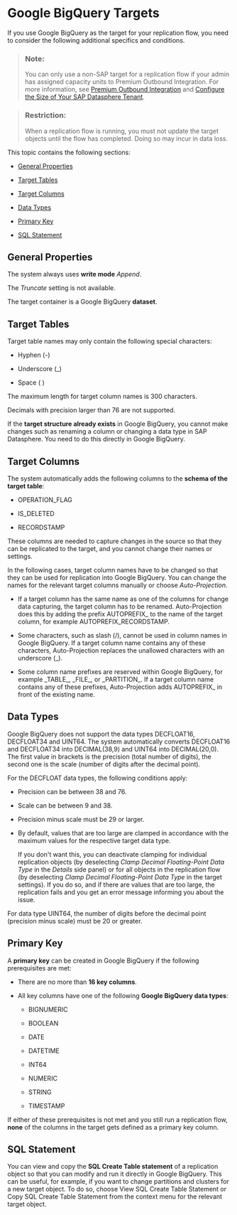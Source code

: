 <!-- loio56d4472a0e1f44d58e07ca26ab666328 -->

# Google BigQuery Targets

If you use Google BigQuery as the target for your replication flow, you need to consider the following additional specifics and conditions.

> ### Note:  
> You can only use a non-SAP target for a replication flow if your admin has assigned capacity units to Premium Outbound Integration. For more information, see [Premium Outbound Integration](premium-outbound-integration-4e9c6ac.md) and [Configure the Size of Your SAP Datasphere Tenant](https://help.sap.com/docs/SAP_DATASPHERE/9f804b8efa8043539289f42f372c4862/33f8ef4ec359409fb75925a68c23ebc3.html).

> ### Restriction:  
> When a replication flow is running, you must not update the target objects until the flow has completed. Doing so may incur in data loss.

This topic contains the following sections:

-   [General Properties](google-bigquery-targets-56d4472.md#loio56d4472a0e1f44d58e07ca26ab666328__section_ReplFlow_GBQ_General) 

-   [Target Tables](google-bigquery-targets-56d4472.md#loio56d4472a0e1f44d58e07ca26ab666328__section_ReplFlow_GBQ_TargetTables) 

-   [Target Columns](google-bigquery-targets-56d4472.md#loio56d4472a0e1f44d58e07ca26ab666328__section_ReplFlow_GBQ_TargetColumns) 

-   [Data Types](google-bigquery-targets-56d4472.md#loio56d4472a0e1f44d58e07ca26ab666328__section_ReplFlow_GBQ_DataTypes) 

-   [Primary Key](google-bigquery-targets-56d4472.md#loio56d4472a0e1f44d58e07ca26ab666328__section_ReplFlow_GBQ_PrimaryKey) 

-   [SQL Statement](google-bigquery-targets-56d4472.md#loio56d4472a0e1f44d58e07ca26ab666328__section_ReplFlow_GBQ_SQL) 




<a name="loio56d4472a0e1f44d58e07ca26ab666328__section_ReplFlow_GBQ_General"/>

## General Properties

The system always uses **write mode** *Append*.

The *Truncate* setting is not available.

The target container is a Google BigQuery **dataset**.



<a name="loio56d4472a0e1f44d58e07ca26ab666328__section_ReplFlow_GBQ_TargetTables"/>

## Target Tables

Target table names may only contain the following special characters:

-   Hyphen \(-\)

-   Underscore \(\_\)

-   Space \( \)


The maximum length for target column names is 300 characters.

Decimals with precision larger than 76 are not supported.

If the **target structure already exists** in Google BigQuery, you cannot make changes such as renaming a column or changing a data type in SAP Datasphere. You need to do this directly in Google BigQuery.



<a name="loio56d4472a0e1f44d58e07ca26ab666328__section_ReplFlow_GBQ_TargetColumns"/>

## Target Columns

The system automatically adds the following columns to the **schema of the target table**:

-   OPERATION\_FLAG

-   IS\_DELETED

-   RECORDSTAMP


These columns are needed to capture changes in the source so that they can be replicated to the target, and you cannot change their names or settings.

In the following cases, target column names have to be changed so that they can be used for replication into Google BigQuery. You can change the names for the relevant target columns manually or choose *Auto-Projection*.

-   If a target column has the same name as one of the columns for change data capturing, the target column has to be renamed. Auto-Projection does this by adding the prefix AUTOPREFIX\_ to the name of the target column, for example AUTOPREFIX\_RECORDSTAMP.

-   Some characters, such as slash \(/\), cannot be used in column names in Google BigQuery. If a target column name contains any of these characters, Auto-Projection replaces the unallowed characters with an underscore \(\_\).

-   Some column name prefixes are reserved within Google BigQuery, for example \_TABLE\_, \_FILE\_, or \_PARTITION\_. If a target column name contains any of these prefixes, Auto-Projection adds AUTOPREFIX\_ in front of the existing name.




<a name="loio56d4472a0e1f44d58e07ca26ab666328__section_ReplFlow_GBQ_DataTypes"/>

## Data Types

Google BigQuery does not support the data types DECFLOAT16, DECFLOAT34 and UINT64. The system automatically converts DECFLOAT16 and DECFLOAT34 into DECIMAL\(38,9\) and UINT64 into DECIMAL\(20,0\). The first value in brackets is the precision \(total number of digits\), the second one is the scale \(number of digits after the decimal point\).

For the DECFLOAT data types, the following conditions apply:

-   Precision can be between 38 and 76.

-   Scale can be between 9 and 38.

-   Precision minus scale must be 29 or larger.

-   By default, values that are too large are clamped in accordance with the maximum values for the respective target data type.

    If you don't want this, you can deactivate clamping for individual replication objects \(by deselecting *Clamp Decimal Floating-Point Data Type* in the *Details* side panel\) or for all objects in the replication flow \(by deselecting *Clamp Decimal Floating-Point Data Type* in the target settings\). If you do so, and if there are values that are too large, the replication fails and you get an error message informing you about the issue.


For data type UINT64, the number of digits before the decimal point \(precision minus scale\) must be 20 or greater.



<a name="loio56d4472a0e1f44d58e07ca26ab666328__section_ReplFlow_GBQ_PrimaryKey"/>

## Primary Key

A **primary key** can be created in Google BigQuery if the following prerequisites are met:

-   There are no more than **16 key columns**.

-   All key columns have one of the following **Google BigQuery data types**:

    -   BIGNUMERIC

    -   BOOLEAN

    -   DATE

    -   DATETIME

    -   INT64

    -   NUMERIC

    -   STRING

    -   TIMESTAMP



If either of these prerequisites is not met and you still run a replication flow, **none** of the columns in the target gets defined as a primary key column.



<a name="loio56d4472a0e1f44d58e07ca26ab666328__section_ReplFlow_GBQ_SQL"/>

## SQL Statement

You can view and copy the **SQL Create Table statement** of a replication object so that you can modify and run it directly in Google BigQuery. This can be useful, for example, if you want to change partitions and clusters for a new target object. To do so, choose View SQL Create Table Statement or Copy SQL Create Table Statement from the context menu for the relevant target object.

